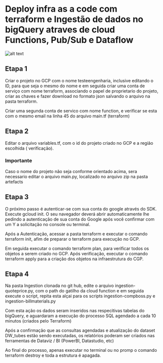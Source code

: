 # Deploy infra as a code com terraform e Ingestão de dados no bigQuery atraves de cloud Functions, Pub/Sub e Dataflow

![alt text](https://github.com/pradovalmur/engenhariadotz2/blob/main/projeto%20engenharia%20dotz.png)

## Etapa 1

Criar o projeto no GCP com o nome testeengenharia, inclusive editando o ID, para que seja o mesmo do nome e em seguida criar uma conta de serviço com nome terraform, associando o papel de proprietario do projeto, criar as chaves e fazer download no formato json salvando o arquivo na pasta terraform.

Criar uma segunda conta de servico com nome function, e verificar se esta com o mesmo email na linha 45 do arquivo main.tf (terraform)

## Etapa 2

Editar o arquivo variables.tf, com o id do projeto criado no GCP e a região escolhida ( verificação). 

### Importante

Caso o nome do projeto não seja conforme orientado acima, sera necessario editar o arquivo main.py, localizado no arquivo zip na pasta artefacts

## Etapa 3

O próximo passo é autenticar-se com sua conta do google através do SDK. Execute gcloud init. O seu navegador deverá abrir automaticamente lhe pedindo a autenticação de sua conta do Google após você confirmar com um Y a solicitação no console ou terminal.

Após a Autenticação, acessar a pasta terraform e executar o comando terraform init, afim de preparar o terraform para execução no GCP.

Em seguida executar o comando terraform plan, para verificar todos os objetos a serem criado no GCP. Após verificação, executar o comando terraform apply para a criação dos objetos na infraestrutura do CGP. 

## Etapa 4

Na pasta Ingestion clonada no git hub, edite o arquivo ingestion-quoteprice.py, com o path do gatilho da cloud function e em seguida execute o script, repita esta alçai para os scripts ingestion-compboss.py e ingestion-billmaterials.py
 
Com esta ação os dados seram inseridos nas respecitivas tabelas do bigQuery, e aguardaram a execução do processo SQL agendado a cada 10 minutos (criados pelo Terraform)

Após a confirmação que as consultas agendadas e atualização do dataset DW_tubes estão sendo executadas, os relatórios poderam ser criados nas ferramentas de Dataviz / BI (PowerBI, Datastudio, etc)

Ao final do processo, apenas executar no terminal ou no promp o comando terraform destroy e toda a estrutura é apagada. 




